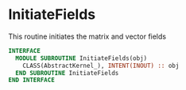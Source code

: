 # InitiateFields

This routine initiates the matrix and vector fields

```fortran
INTERFACE
  MODULE SUBROUTINE InitiateFields(obj)
    CLASS(AbstractKernel_), INTENT(INOUT) :: obj
  END SUBROUTINE InitiateFields
END INTERFACE
```
